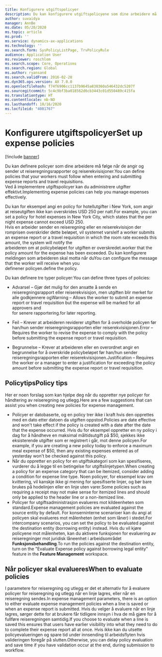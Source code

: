 ```yaml
---
title: Konfigurere utgiftspolicyer
description: Du kan konfigurere utgiftspolicyene som dine arbeidere må følge når de angir og sender ut reiseregningsrapporter og reiserekvisisjoner i Microsoft Dynamics 365 Finance.
author: suvaidya
manager: AnnBe
ms.date: 05/20/2020
ms.topic: article
ms.prod: ''
ms.service: dynamics-ax-applications
ms.technology: ''
ms.search.form: SysPolicyListPage, TrvPolicyRule
audience: Application User
ms.reviewer: roschlom
ms.search.scope: Core, Operations
ms.search.region: Global
ms.author: ryansand
ms.search.validFrom: 2016-02-28
ms.dyn365.ops.version: AX 7.0.0
ms.openlocfilehash: f74f6906cc1137b9645a830360a546432dc5207f
ms.sourcegitcommit: 5c4c9bf3ba018562d6cb3443c01d550489c415fa
ms.translationtype: HT
ms.contentlocale: nb-NO
ms.lasthandoff: 10/16/2020
ms.locfileid: "4081767"
---
```

# <a name="set-up-expense-policies"></a><span data-ttu-id="a442d-103">Konfigurere utgiftspolicyer</span><span class="sxs-lookup"><span data-stu-id="a442d-103">Set up expense policies</span></span>

[!include [banner](../includes/banner.md)]

<span data-ttu-id="a442d-104">Du kan definere policyer som dine arbeidere må følge når de angir og sender ut reiseregningsrapporter og reiserekvisisjoner.</span><span class="sxs-lookup"><span data-stu-id="a442d-104">You can define policies that your workers must follow when entering and submitting expense reports and travel requisitions.</span></span>         
<span data-ttu-id="a442d-105">Ved å implementere utgiftspolicyer kan du administrere utgifter effektivt.</span><span class="sxs-lookup"><span data-stu-id="a442d-105">Implementing expense policies can help you manage expenses effectively.</span></span>         

<span data-ttu-id="a442d-106">Du kan for eksempel angi en policy for hotellutgifter i New York, som angir at reiseutgiften ikke kan overskrides USD 250 per natt.</span><span class="sxs-lookup"><span data-stu-id="a442d-106">For example, you can set a policy for hotel expenses in New York City, which states that the per night expense cannot exceed USD 250.</span></span>       
<span data-ttu-id="a442d-107">Hvis en arbeider sender en reiseregning eller en reiserekvisisjon der romprisen overskrider dette beløpet, vil systemet varsle</span><span class="sxs-lookup"><span data-stu-id="a442d-107">If a worker submits an expense report or a travel requisition in which the room rate exceeds this amount, the system will notify the</span></span>        
<span data-ttu-id="a442d-108">arbeideren om at policybeløpet for utgiften er overskredet.</span><span class="sxs-lookup"><span data-stu-id="a442d-108">worker that the policy amount for the expense has been exceeded.</span></span> <span data-ttu-id="a442d-109">Du kan konfigurere meldingen som arbeideren skal motta når du</span><span class="sxs-lookup"><span data-stu-id="a442d-109">You can configure the message that the worker will receive when you</span></span>        
<span data-ttu-id="a442d-110">definener policyen.</span><span class="sxs-lookup"><span data-stu-id="a442d-110">define the policy.</span></span>      
        
<span data-ttu-id="a442d-111">Du kan definere tre typer policyer:</span><span class="sxs-lookup"><span data-stu-id="a442d-111">You can define three types of policies:</span></span>         
        
- <span data-ttu-id="a442d-112">Advarsel – Gjør det mulig for den ansatte å sende en reiseregningsrapport eller reiserekvisisjon, men utgiften blir merket for alle godkjennere og</span><span class="sxs-lookup"><span data-stu-id="a442d-112">Warning – Allows the worker to submit an expense report or travel requisition but the expense will be marked for all approvers and</span></span>        
  <span data-ttu-id="a442d-113">for senere rapportering.</span><span class="sxs-lookup"><span data-stu-id="a442d-113">for later reporting.</span></span>        

- <span data-ttu-id="a442d-114">Feil – Krever at arbeideren reviderer utgiften for å overholde policyen før han/hun sender reiseregningsrapporten eller reiserekvisisjonen.</span><span class="sxs-lookup"><span data-stu-id="a442d-114">Error – Requires the worker to revise the expense to comply with the policy before submitting the expense report or travel requisition.</span></span>       
 
 - <span data-ttu-id="a442d-115">Begrunnelse – Krever at arbeideren eller en overordnet angir en begrunnelse for å overskride policybeløpet før han/hun sender reiseregningsrapporten eller reiserekvisisjonen.</span><span class="sxs-lookup"><span data-stu-id="a442d-115">Justification – Requires the worker or a manager to enter a justification for exceeding the policy amount before submitting the expense report or travel requisition.</span></span>        

## <a name="policy-tips"></a><span data-ttu-id="a442d-116">Policytips</span><span class="sxs-lookup"><span data-stu-id="a442d-116">Policy tips</span></span>
<span data-ttu-id="a442d-117">Her er noen forslag som kan hjelpe deg når du oppretter nye policyer for håndtering av reiseregning og utlegg.</span><span class="sxs-lookup"><span data-stu-id="a442d-117">Here are a few suggestions that can assist you when creating new policies for expense management.</span></span> 
* <span data-ttu-id="a442d-118">Policyer er datobaserte, og en policy trer ikke i kraft hvis den opprettes med en dato etter datoen da utgiften oppstod.</span><span class="sxs-lookup"><span data-stu-id="a442d-118">Policies are date effective and won't take effect if the policy is created with a date after the date that the expense occurred.</span></span> <span data-ttu-id="a442d-119">Hvis du for eksempel oppretter en ny policy i dag for å håndheve en maksimal måltidsutgift på $50, sjekkes ikke eksisterende utgifter som er registrert i går, mot denne policyen.</span><span class="sxs-lookup"><span data-stu-id="a442d-119">For example, if you are creating a new policy today to enforce a maximum meal expense of $50, then any existing expenses entered as of yesterday won't be checked against this policy.</span></span>
* <span data-ttu-id="a442d-120">Når du oppretter en policy for en utgiftskategori som kan spesifiseres, vurderer du å legge til en betingelse for utgiftslinjetypen.</span><span class="sxs-lookup"><span data-stu-id="a442d-120">When creating a policy for an expense category that can be itemized, consider adding a condition for expense line type.</span></span> <span data-ttu-id="a442d-121">Noen policyer, for eksempel krav om kvittering, vil kanskje ikke gi mening for spesifiserte linjer, og bør bare brukes på hodelinjen eller en linje uten varer.</span><span class="sxs-lookup"><span data-stu-id="a442d-121">Some policies such as requiring a receipt may not make sense for itemized lines and should only be applied to the header line or a non-itemized line.</span></span> 
* <span data-ttu-id="a442d-122">Policyer for utgiftsadministrasjon evalueres mot kildeenheten som standard.</span><span class="sxs-lookup"><span data-stu-id="a442d-122">Expense management policies are evaluated against the source entity by default.</span></span> <span data-ttu-id="a442d-123">For konserninterne scenarioer kan du angi at policyen skal evalueres mot målenheten (enhet som låner) i stedet.</span><span class="sxs-lookup"><span data-stu-id="a442d-123">For intercompany scenarios, you can set the policy to be evaluated against the destination entity (borrowing entity) instead.</span></span> <span data-ttu-id="a442d-124">Hvis du vil kjøre policyene mot målenheten, kan du aktivere funksjonen for evaluering av reiseregninger mot juridisk låneenhet i arbeidsområdet **Funksjonsbehandling**.</span><span class="sxs-lookup"><span data-stu-id="a442d-124">To run the policies against the destination entity, turn on the "Evaluate Expense policy against borrowing legal entity" feature in the **Feature Management** workspace.</span></span>

## <a name="when-to-evaluate-policies"></a><span data-ttu-id="a442d-125">Når policyer skal evalueres</span><span class="sxs-lookup"><span data-stu-id="a442d-125">When to evaluate policies</span></span>

<span data-ttu-id="a442d-126">I parametere for reiseregning og utlegg er det et alternativ for å evaluere policyer for reiseregning og utlegg når en linje lagres, eller når en reiseregning sendes.</span><span class="sxs-lookup"><span data-stu-id="a442d-126">In expense management parameters, there is an option to either evaluate expense management policies when a line is saved or when an expense report is submitted.</span></span> <span data-ttu-id="a442d-127">Hvis du velger å evaluere når en linje lagres, sørger dette for at brukere får tidligere innsyn i hva de må gjøre for å fullføre reiseregningen samtidig.</span><span class="sxs-lookup"><span data-stu-id="a442d-127">If you choose to evaluate when a line is saved this ensures that users have earlier visibility into what they need to do to complete their expense report all at once.</span></span> <span data-ttu-id="a442d-128">Hvis ikke kan du utsette policyevalueringen og spare tid under innsending til arbeidsflyten hvis valideringen foregår på slutten.</span><span class="sxs-lookup"><span data-stu-id="a442d-128">Otherwise, you can delay policy evaluation and save time if you have validation occur at the end, during submission to workflow.</span></span>
